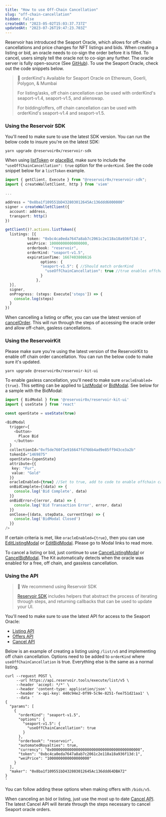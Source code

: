 ```yaml
---
title: "How to use Off-Chain Cancellation"
slug: "off-chain-cancellation"
hidden: false
createdAt: "2023-05-02T15:03:37.737Z"
updatedAt: "2023-07-26T19:47:23.703Z"
---
```

Reservoir has introduced the Seaport Oracle, which allows for off-chain cancellations and price changes for NFT listings and bids. When creating a listing or bid, an oracle needs to co-sign the order before it is filled. To cancel, users simply tell the oracle not to co-sign any further. The oracle server is fully open-source (See [GitHub](https://github.com/reservoirprotocol/seaport-oracle)). To use the Seaport Oracle, check out the code snippets below.

> 📘 orderKind's Available for Seaport Oracle on Ethereum, Goerli, Polygon, & Mumbai
> 
> For listing/asks, off chain cancellation can be used with orderKind's seaport-v1.4, seaport-v1.5, and alienswap. 
> 
> For bidding/offers, off chain cancellation can be used with orderKind's seaport-v1.4 and seaport-v1.5.

### Using the Reservoir SDK

You'll need to make sure to use the latest SDK version. You can run the below code to insure you're on the latest SDK:

```
yarn upgrade @reservoir0x/reservoir-sdk
```

When using [listToken](https://docs.reservoir.tools/reference/listtoken) or [placeBid](https://docs.reservoir.tools/reference/placebid), make sure to include the `"useOffChainCancellation": true` option for the `orderKind`. See the code snippet below for a `listToken` example.

```typescript
import { getClient, Execute } from "@reservoir0x/reservoir-sdk";
import { createWalletClient, http } from 'viem'

...

address = "0x8ba1f109551bD432803012645Ac136ddd6000000"
signer = createWalletClient({
  account: address,
  transport: http()
})

getClient()?.actions.listToken({
  listings: [{  
          token: "0xbc4ca0eda7647a8ab7c2061c2e118a18a936f13d:1",  
          weiPrice: 10000000000000000,  
          orderbook: "reservoir",  
          orderKind: "seaport-v1.5",
          expirationTime: 1667403808616  
    			options: {
                "seaport-v1.5": { //Should match orderKind
                  "useOffChainCancellation": true //true enables offchain cancellation
                }
              },
  }],
  signer,
  onProgress: (steps: Execute['steps']) => {
    console.log(steps)
  }
})
```

When cancelling a listing or offer, you can use the latest version of [cancelOrder](https://docs.reservoir.tools/reference/cancelorder). This will run through the steps of accessing the oracle order and allow off-chain, gasless cancellations.

### Using the ReservoirKit

Please make sure you're using the latest version of the ReservoirKit to enable off chain order cancellation. You can run the below code to make sure it's updated.

```shell
yarn upgrade @reservoir0x/reservoir-kit-ui
```

To enable gasless cancellation, you'll need to make sure `oracleEnabled={true}`. This setting can be applied to [ListModal](https://docs.reservoir.tools/reference/listmodal) or [BidModal](https://docs.reservoir.tools/reference/bidmodal). See below for a sample with the BidModal:

```typescript
import { BidModal } from '@reservoir0x/reservoir-kit-ui'
import { useState } from 'react'

const openState = useState(true)

<BidModal
  trigger={
    <button>
      Place Bid
    </button>
  }
  collectionId="0xf5de760f2e916647fd766b4ad9e85ff943ce3a2b"
  tokenId="1469875"
  openState={openState}
  attribute={{
   key: "Fur",
   value: "Gold"
  }}
  oracleEnabled={true} //Set to true, add to code to enable offchain cancellation
  onBidComplete={(data) => {
    console.log('Bid Complete', data)
  }}
  onBidError={(error, data) => {
    console.log('Bid Transaction Error', error, data)
  }}
  onClose={(data, stepData, currentStep) => {
    console.log('BidModal Closed')
  }}
/>
```

If certain criteria is met, like `oracleEnabled={true}`, then you can use [EditListingModal](https://docs.reservoir.tools/reference/editlistingmodal) or [EditBidModal](https://docs.reservoir.tools/reference/editbidmodal). Please go to Modal links to read more.

To cancel a listing or bid, just continue to use [CancelListingModal](https://docs.reservoir.tools/reference/cancellistingmodal) or [CancelBidModal](https://docs.reservoir.tools/reference/cancelbidmodal). The Kit automatically detects when the oracle was enabled for a free, off chain, and gassless cancellation.

### Using the API

> 🚧 We recommend using Reservoir SDK
> 
> [Reservoir SDK](#using-the-reservoir-sdk) includes helpers that abstract the process of iterating through steps, and returning callbacks that can be used to update your UI.

You'll need to make sure to use the latest API for access to the Seaport Oracle:

- [Listing API](https://docs.reservoir.tools/reference/postexecutelistv5)
- [Offers API](https://docs.reservoir.tools/reference/postexecutebidv5)
- [Cancel API](https://docs.reservoir.tools/reference/postexecutecancelv3)

Below is an example of creating a listing using `/list/v5` and implementing off chain cancellation. Options need to be added to `orderKind` where `useOffChainCancellation` is true. Everything else is the same as a normal listing.

```curl
curl --request POST \
     --url https://api.reservoir.tools/execute/list/v5 \
     --header 'accept: */*' \
     --header 'content-type: application/json' \
     --header 'x-api-key: 440c94e2-0f99-5c9e-8251-fee751d21aa1' \
     --data '
{
  "params": [
    {
      "orderKind": "seaport-v1.5",
      "options": {
        "seaport-v1.5": {
          "useOffChainCancellation": true
        }
      },
      "orderbook": "reservoir",
      "automatedRoyalties": true,
      "currency": "0x0000000000000000000000000000000000000000",
      "token": "0xbc4ca0eda7647a8ab7c2061c2e118a18a936f13d:1",
      "weiPrice": "1000000000000000000"
    }
  ],
  "maker": "0x8ba1f109551bD432803012645Ac136ddd64DBA72"
}
'
```

You can follow adding these options when making offers with `/bids/v5`.

When canceling an bid or listing, just use the most up to date [Cancel API](https://docs.reservoir.tools/reference/postexecutecancelv3). The latest Cancel API will iterate through the steps necessary to cancel Seaport oracle orders.